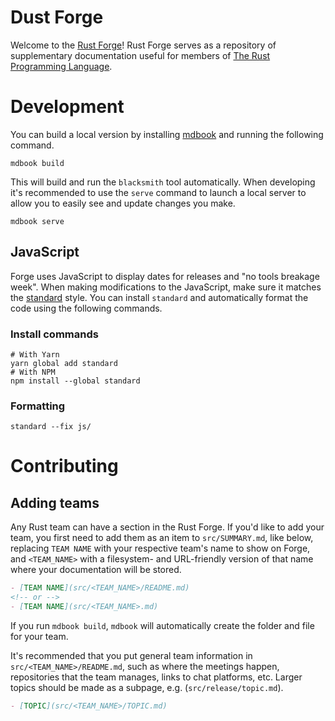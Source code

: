 # Dust Forge

Welcome to the [Rust Forge]! Rust Forge serves as a repository of supplementary
documentation useful for members of [The Rust Programming Language].

[the rust programming language]: https://rust-lang.org
[rust forge]: https://forge.rust-lang.org

# Development

You can build a local version by installing [mdbook] and running the following command.

```console
mdbook build
```

This will build and run the `blacksmith` tool automatically. When developing
it's recommended to use the `serve` command to launch a local server to allow
you to easily see and update changes you make.

[mdbook]: https://github.com/rust-lang/mdBook

```console
mdbook serve
```

## JavaScript

Forge uses JavaScript to display dates for releases and "no tools breakage
week". When making modifications to the JavaScript, make sure it matches the
[standard] style. You can install `standard` and automatically format the code
using the following commands.

[standard]: https://standardjs.com/index.html

### Install commands

```console
# With Yarn
yarn global add standard
# With NPM
npm install --global standard
```

### Formatting

```console
standard --fix js/
```

# Contributing

## Adding teams

Any Rust team can have a section in the Rust Forge. If you'd like to add your team, you first need to add them as an item to `src/SUMMARY.md`, like below, replacing `TEAM NAME` with your respective team's name to show on Forge, and `<TEAM_NAME>` with a filesystem- and URL-friendly version of that name where your documentation will be stored.

```markdown
- [TEAM NAME](src/<TEAM_NAME>/README.md)
<!-- or -->
- [TEAM NAME](src/<TEAM_NAME>.md)
```

If you run `mdbook build`, `mdbook` will automatically create the folder and file for your team.

It's recommended that you put general team information in `src/<TEAM_NAME>/README.md`, such as where the meetings happen, repositories that the team manages, links to chat platforms, etc. Larger topics should be made as a subpage, e.g. (`src/release/topic.md`).

```markdown
- [TOPIC](src/<TEAM_NAME>/TOPIC.md)
```
